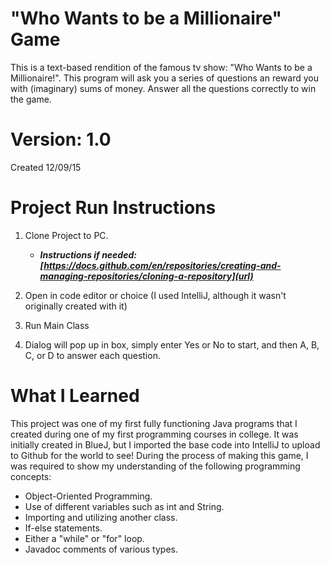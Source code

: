 # "Who Wants to be a Millionaire" Game
This is a text-based rendition of the famous tv show: "Who Wants to be a Millionaire!". This program will ask you a series of questions
an reward you with (imaginary) sums of money. Answer all the questions correctly to win the game.

# Version: 1.0
Created 12/09/15

# Project Run Instructions
1. Clone Project to PC.
   - ***Instructions if needed: [https://docs.github.com/en/repositories/creating-and-managing-repositories/cloning-a-repository](url)***

2. Open in code editor or choice (I used IntelliJ, although it wasn't originally created with it)

3. Run Main Class

4. Dialog will pop up in box, simply enter Yes or No to start, and then A, B, C, or D to answer each question.

# What I Learned

This project was one of my first fully functioning Java programs that I created during one of my first 
programming courses in college. It was initially created in BlueJ, but I imported the base code into IntelliJ to
upload to Github for the world to see! During the process of making this game, I was required to show my understanding of 
the following programming concepts:

- Object-Oriented Programming.
- Use of different variables such as int and String.
- Importing and utilizing another class.
- If-else statements.
- Either a "while" or "for" loop.
- Javadoc comments of various types.
